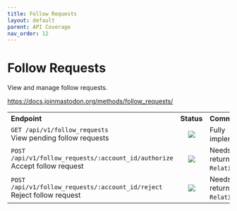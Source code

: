 ```yaml
---
title: Follow Requests
layout: default
parent: API Coverage
nav_order: 12
---
```


# Follow Requests

View and manage follow requests.

<a href="https://docs.joinmastodon.org/methods/follow_requests/" target="_blank">https://docs.joinmastodon.org/methods/follow_requests/</a>

<table style="width:100%;table-layout:fixed;">
  <tr>
    <th style="width:45%;text-align:left;">Endpoint</th>
    <th style="width:10%;text-align:center;">Status</th>
    <th style="width:45%;text-align:left;">Comments</th>
  </tr>
  <tr>
    <td style="width:45%;text-align:left;"><code>GET /api/v1/follow_requests</code><br>View pending follow requests</td>
    <td style="width:10%;text-align:center;"><img src="/assets/green16.png"></td>
    <td style="width:45%;text-align:left;">Fully implemented.</td>
  </tr>
  <tr>
    <td style="width:45%;text-align:left;"><code>POST /api/v1/follow_requests/:account_id/authorize</code><br>Accept follow request</td>
    <td style="width:10%;text-align:center;"><img src="/assets/orange16.png"></td>
    <td style="width:45%;text-align:left;">Needs to return <code>Relationship</code>.</td>
  </tr>
  <tr>
    <td style="width:45%;text-align:left;"><code>POST /api/v1/follow_requests/:account_id/reject</code><br>Reject follow request</td>
    <td style="width:10%;text-align:center;"><img src="/assets/orange16.png"></td>
    <td style="width:45%;text-align:left;">Needs to return <code>Relationship</code>.</td>
  </tr>
</table>
